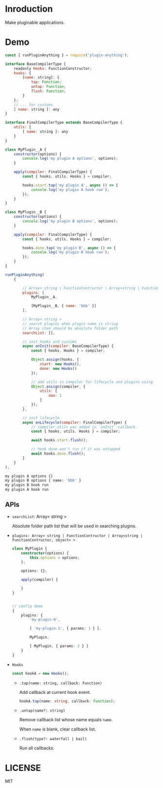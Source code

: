 # Inroduction

Make pluginable applications.

# Demo

```js
const { runPluginAnything } = require('plugin-anything');

interface BaseCompilerType {
    readonly Hooks: FunctionConstructor;
    hooks: {
        [name: string]: {
            tap: Function;
            untap: Function;
            flush: Function;
        }
    };
    // ... for customs
    [ name: string ]: any
}

interface FinalCompilerType extends BaseCompilerType {
    utils: {
        [ name: string ]: any
    }
}

class MyPlugin__A {
    constructor(options) {
        console.log('my plugin A options', options);
    }

    apply(compiler: FinalCompilerType) {
        const { hooks, utils, Hooks } = compiler;

        hooks.start.tap('my plugin A', async () => {
            console.log('my plugin A hook run');
        });
    }
}

class MyPlugin__B {
    constructor(options) {
        console.log('my plugin B options', options);
    }

    apply(compiler: FinalCompilerType) {
        const { hooks, utils, Hooks } = compiler;

        hooks.done.tap('my plugin B', async () => {
            console.log('my plugin B hook run');
        });
    }
}

runPluginAnything(
    {

        // Array< string | FunctionContructor | Array<string | FunctionContructor, object> >
        plugins: [
            MyPlugin__A,

            [MyPlugin__B, { name: 'bbb' }]
        ],

        // Array< string >
        // search plugins when plugin name is string
        // Array item should be absolute folder path
        searchList: [],

        // init hooks and customs
        async onInit(compiler: BaseCompilerType) {
            const { hooks, Hooks } = compiler;

            Object.assign(hooks, {
                start: new Hooks(),
                done: new Hooks()
            });

            // add utils in compiler for lifecycle and plugins using
            Object.assign(compiler, {
                utils: {
                    aaa: 1
                }
            });
        },

        // init lifecycle
        async onLifecycle(compiler: FinalCompilerType) {
            // compiler.utils was added in `onInit` callback.
            const { hooks, utils, Hooks } = compiler;

            await hooks.start.flush();

            // hook done won't run if it was untapped
            await hooks.done.flush();
        }
    }
);
```

```bash
my plugin A options {}
my plugin B options { name: 'bbb' }
my plugin B hook run
my plugin A hook run
```

## APIs

+   `searchList`: Array< string >

    Absolute folder path list that will be used in searching plugins.

+   `plugins: Array< string | FunctionContructor | Array<string | FunctionContructor, object> >`

    ```ts
    class MyPlugin {
        constructor(options) {
            this.options = options;
        };

        options: {};

        apply(compiler) {

        }
    }


    // config demo
    {
        plugins: {
            'my-plugin-0',

            [ 'my-plugin-1', { params: 1 } ],

            MyPlugin,

            [ MyPlugin, { params: 2 } ]
        }
    }
    ```

+   `Hooks`

    ```ts
    const hookA = new Hooks();
    ```

    +   `.tap(name: string, callback: Function)`

        Add callback at current hook event.

        ```ts
        hookA.tap(name: string, callback: Function);
        ```

    +   `.untap(name?: string)`

        Remove callback list whose name equals `name`.

        When `name` is blank, clear callback list.

    +   `.flush(type?: waterfall | bail)`

        Run all callbacks.

# LICENSE

MIT